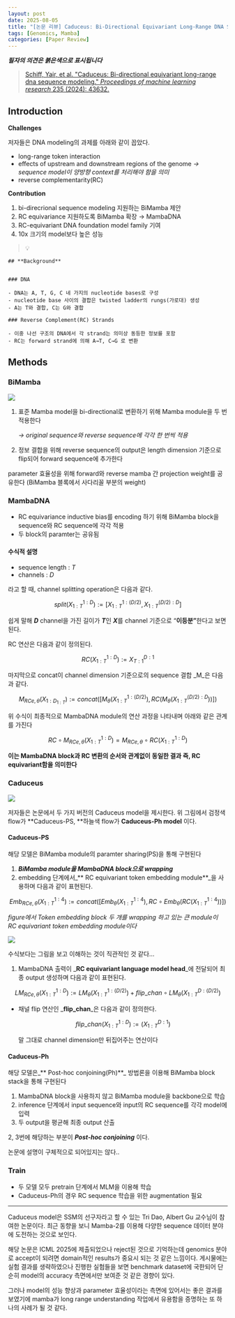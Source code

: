 ```yaml
---
layout: post
date: 2025-08-05
title: "[논문 리뷰] Caduceus: Bi-Directional Equivariant Long-Range DNA Sequence Modeling"
tags: [Genomics, Mamba]
categories: [Paper Review]
---
```


<span class="notion-red">_**필자의 의견은 붉은색으로 표시됩니다**_</span>


> [Schiff, Yair, et al. "Caduceus: Bi-directional equivariant long-range dna sequence modeling." ](https://pmc.ncbi.nlm.nih.gov/articles/PMC12189541/)[_Proceedings of machine learning research_](https://pmc.ncbi.nlm.nih.gov/articles/PMC12189541/)[ 235 (2024): 43632.](https://pmc.ncbi.nlm.nih.gov/articles/PMC12189541/)



## Introduction


**Challenges**


저자들은 DNA modeling의 과제를 아래와 같이 꼽았다.

- long-range token interaction
- effects of upstream and downstream regions of the genome 
_→ sequence model이 양방향 context를 처리해야 함을 의미_
- reverse complementarity(RC)

**Contribution**

1. bi-direcrional sequence modeling 지원하는 BiMamba 제안
1. RC equivariance 지원하도록 BiMamba 확장 → MambaDNA
1. RC-equivariant DNA foundation model family 기여
1. 10x 크기의 model보다 높은 성능

> 💡 


	## **Background**


	### DNA

	- DNA는 A, T, G, C 네 가지의 nucleotide bases로 구성
	- nucleotide base 사이의 결합은 twisted ladder의 rungs(가로대) 생성
	- A는 T와 결합, C는 G와 결합

	### Reverse Complement(RC) Strands

	- 이중 나선 구조의 DNA에서 각 strand는 의미상 동등한 정보를 포함
	- RC는 forward strand에 의해 A→T, C→G 로 변환


## Methods



### BiMamba


![](https://prod-files-secure.s3.us-west-2.amazonaws.com/542b861c-36a8-4051-84e5-8804b6728dba/2c247d59-7815-4980-99f0-8f0d21f445a7/image.png?X-Amz-Algorithm=AWS4-HMAC-SHA256&X-Amz-Content-Sha256=UNSIGNED-PAYLOAD&X-Amz-Credential=ASIAZI2LB4665EM6MBD6%2F20251010%2Fus-west-2%2Fs3%2Faws4_request&X-Amz-Date=20251010T200118Z&X-Amz-Expires=3600&X-Amz-Security-Token=IQoJb3JpZ2luX2VjEFwaCXVzLXdlc3QtMiJFMEMCHxH%2BGu3SLxaLT9QN%2BmtD5DIEhDt7co%2FoxKKi4gquj%2FQCIEpddTinTFKySjCSvYywhs7Qwt7i%2FRwGHcE2zNYNN0ywKogECPX%2F%2F%2F%2F%2F%2F%2F%2F%2F%2FwEQABoMNjM3NDIzMTgzODA1Igwvocq7VXsJM%2BfbMHAq3ANzQNT9NP2Z3HZL08k2KnkUCGj5VaM0J2FRUTkJ7dEEUwb9F3fVwrO50kOE3Q3t1%2Bvyw%2F48nLnD3EER%2BXrzJGKi9yWrdcfpSSybq1JBpw0RA%2FZbl%2F%2BAgAgtRUz4MGzedXrmv%2B2FQBmrbY8QE%2FfMFHIlye%2Fekh6hAl34oOp5h3uq32VQF6FSrTAEA5rKZs0Xn1hcZWl2Or5JbpvBWzIEmf6FTt4oQnmxrr4Tr7VHd276dtEYa8ifJmKyzPtrHuzJe9QnbjfC8Z6%2BzXcvPt1hPy6%2FAaussPQItVxJAb9Zo1UH2PpcLwlcFcD1MK3%2FJ%2B2P9EFtUhG31R0gWQJypGFpevfukG0kuFDJkoBBkzwdMfWku4sZDy7%2BgVjuH4VTr%2BJjhvVRwhkfmqtK24QefLSX2odKlQtT8%2BT7V24dczqVZeeosP8sESo4rE6j4bCzIcJ8DF2ZLO5gwqH9n2WZnpcUKoRG6J%2FjxE9NagQizyT0sXLWpV0B8FNo0Z2P39P0g%2FjH5dFHYgnYoZyVbLSUvQz31tybzL5QqAIqXl6DsC2WwNU8%2F8Cj51E3CSMmoCCX5xKgV%2Bih3tswRSABFRDMSqHr3F0K2SrFWdfHXljhLhFzPUSY8UQSkMabcBzQTW83JTC6vqXHBjqnAXBbvIudAMfPnR9GEcR5QpVd86Z4ikbd5%2F35e4nxVvzacJN9LKeEr4EmsjpU8waaQUW4mu0B7ET8zWmKEbyxY8uGKKqnd6qMsjSjrfnOctE12zoC6RTmz1TmTZMp%2FhCoeFltJo86FWP7hzBYLqAdTYVg7Z5Ouz08ZG8hZcmqSitRXYMSXrjwviNmiFP4joJ%2BX%2F%2BPpbScibeolen4FGZ5yl6g33VAZFpt&X-Amz-Signature=913033dc109110ed9524a5d2255c5187bacfcf2a143e9b1e2a7fbb02b6e73600&X-Amz-SignedHeaders=host&x-amz-checksum-mode=ENABLED&x-id=GetObject)

1. 표준 Mamba model을 bi-directional로 변환하기 위해 Mamba module을 두 번 적용한다

	_→ original sequence와 reverse sequence에 각각 한 번씩 적용_

1. 정보 결합을 위해 reverse sequence의 output은 length dimension 기준으로 flip되어 forward sequence에 추가한다

parameter 효율성을 위해 forward와 reverse mamba 간 projection weight를 공유한다 (BiMamba 블록에서 사다리꼴 부분의 weight)



### MambaDNA

- RC equivariance inductive bias를 encoding 하기 위해 BiMamba block을 sequence와 RC sequence에 각각 적용
- 두 block의 paramter는 공유됨


#### 수식적 설명

- sequence length : _T_
- channels : _D_

라고 할 때,  channel splitting operation은 다음과 같다.


$$
split(X^{1:D}_{1:T}):=[X^{1:(D/2)}_{1:T},X^{(D/2):D}_{1:T}]
$$


<span class="notion-red">쉽게 말해 </span><span class="notion-red">_**D**_</span><span class="notion-red"> channel을 가진 길이가 </span><span class="notion-red">_**T**_</span><span class="notion-red">인 </span><span class="notion-red">_**X**_</span><span class="notion-red">를 channel 기준으로 “</span><span class="notion-red">**이등분”**</span><span class="notion-red">한다고 보면 된다.</span>


RC 연산은 다음과 같이 정의된다.


$$
RC(X^{1:D}_{1:T}):=X^{D:1}_{T:1}
$$


마지막으로 concat이 channel dimension 기준으로의 sequence 결합 _M_은 다음과 같다.


$$
M_{RCe,\theta}(X_{1:D_{1:T}}):=concat([M_{\theta}(X^{1:(D/2)}_{1:T}),RC(M_{\theta}(X^{(D/2):D}_{1:T}))])
$$


위 수식이 최종적으로 MambaDNA module의 연산 과정을 나타내며 아래와 같은 관계를 가진다


$$
RC\circ M_{RCe,\theta}(X^{1:D}_{1:T}) = M_{RCe,\theta} \circ RC(X^{1:D}_{1:T})
$$


**이는 MambaDNA block과 RC 변환의 순서와 관계없이 동일한 결과 즉, RC equivariant함을 의미한다**



### Caduceus


![](https://prod-files-secure.s3.us-west-2.amazonaws.com/542b861c-36a8-4051-84e5-8804b6728dba/f94a60d7-8145-473b-aef9-7c68d3ec604a/image.png?X-Amz-Algorithm=AWS4-HMAC-SHA256&X-Amz-Content-Sha256=UNSIGNED-PAYLOAD&X-Amz-Credential=ASIAZI2LB4665EM6MBD6%2F20251010%2Fus-west-2%2Fs3%2Faws4_request&X-Amz-Date=20251010T200118Z&X-Amz-Expires=3600&X-Amz-Security-Token=IQoJb3JpZ2luX2VjEFwaCXVzLXdlc3QtMiJFMEMCHxH%2BGu3SLxaLT9QN%2BmtD5DIEhDt7co%2FoxKKi4gquj%2FQCIEpddTinTFKySjCSvYywhs7Qwt7i%2FRwGHcE2zNYNN0ywKogECPX%2F%2F%2F%2F%2F%2F%2F%2F%2F%2FwEQABoMNjM3NDIzMTgzODA1Igwvocq7VXsJM%2BfbMHAq3ANzQNT9NP2Z3HZL08k2KnkUCGj5VaM0J2FRUTkJ7dEEUwb9F3fVwrO50kOE3Q3t1%2Bvyw%2F48nLnD3EER%2BXrzJGKi9yWrdcfpSSybq1JBpw0RA%2FZbl%2F%2BAgAgtRUz4MGzedXrmv%2B2FQBmrbY8QE%2FfMFHIlye%2Fekh6hAl34oOp5h3uq32VQF6FSrTAEA5rKZs0Xn1hcZWl2Or5JbpvBWzIEmf6FTt4oQnmxrr4Tr7VHd276dtEYa8ifJmKyzPtrHuzJe9QnbjfC8Z6%2BzXcvPt1hPy6%2FAaussPQItVxJAb9Zo1UH2PpcLwlcFcD1MK3%2FJ%2B2P9EFtUhG31R0gWQJypGFpevfukG0kuFDJkoBBkzwdMfWku4sZDy7%2BgVjuH4VTr%2BJjhvVRwhkfmqtK24QefLSX2odKlQtT8%2BT7V24dczqVZeeosP8sESo4rE6j4bCzIcJ8DF2ZLO5gwqH9n2WZnpcUKoRG6J%2FjxE9NagQizyT0sXLWpV0B8FNo0Z2P39P0g%2FjH5dFHYgnYoZyVbLSUvQz31tybzL5QqAIqXl6DsC2WwNU8%2F8Cj51E3CSMmoCCX5xKgV%2Bih3tswRSABFRDMSqHr3F0K2SrFWdfHXljhLhFzPUSY8UQSkMabcBzQTW83JTC6vqXHBjqnAXBbvIudAMfPnR9GEcR5QpVd86Z4ikbd5%2F35e4nxVvzacJN9LKeEr4EmsjpU8waaQUW4mu0B7ET8zWmKEbyxY8uGKKqnd6qMsjSjrfnOctE12zoC6RTmz1TmTZMp%2FhCoeFltJo86FWP7hzBYLqAdTYVg7Z5Ouz08ZG8hZcmqSitRXYMSXrjwviNmiFP4joJ%2BX%2F%2BPpbScibeolen4FGZ5yl6g33VAZFpt&X-Amz-Signature=43b1d82c0234b40978181435190084b9b61acf0ed7bd818c509753d48a17e2af&X-Amz-SignedHeaders=host&x-amz-checksum-mode=ENABLED&x-id=GetObject)


저자들은 논문에서 두 가지 버전의 Caduceus model을 제시한다. 위 그림에서 검정색 flow가 **Caduceus-PS, **하늘색 flow가 **Caduceus-Ph model** 이다.



#### Caduceus-PS


해당 모델은 BiMamba module의 paramter sharing(PS)을 통해 구현된다

1. _**BiMamba module을 MambaDNA block으로 wrapping**_
1. embedding 단계에서_** RC equivariant token embedding module**_을 사용하며 다음과 같이 표현된다.

$$
Emb_{RCe,\theta}(X^{1:4}_{1:T}):=concat([Emb_{\theta}(X^{1:4}_{1:T}),RC \circ Emb_{\theta}(RC(X^{1:4}_{1:T}))])
$$


_figure에서 Token embedding block 두 개를 wrapping 하고 있는 큰 module이 RC equivariant token embedding module이다_


![](https://prod-files-secure.s3.us-west-2.amazonaws.com/542b861c-36a8-4051-84e5-8804b6728dba/b175e4da-71eb-4e91-8c23-a06dabe673c9/image.png?X-Amz-Algorithm=AWS4-HMAC-SHA256&X-Amz-Content-Sha256=UNSIGNED-PAYLOAD&X-Amz-Credential=ASIAZI2LB4665EM6MBD6%2F20251010%2Fus-west-2%2Fs3%2Faws4_request&X-Amz-Date=20251010T200118Z&X-Amz-Expires=3600&X-Amz-Security-Token=IQoJb3JpZ2luX2VjEFwaCXVzLXdlc3QtMiJFMEMCHxH%2BGu3SLxaLT9QN%2BmtD5DIEhDt7co%2FoxKKi4gquj%2FQCIEpddTinTFKySjCSvYywhs7Qwt7i%2FRwGHcE2zNYNN0ywKogECPX%2F%2F%2F%2F%2F%2F%2F%2F%2F%2FwEQABoMNjM3NDIzMTgzODA1Igwvocq7VXsJM%2BfbMHAq3ANzQNT9NP2Z3HZL08k2KnkUCGj5VaM0J2FRUTkJ7dEEUwb9F3fVwrO50kOE3Q3t1%2Bvyw%2F48nLnD3EER%2BXrzJGKi9yWrdcfpSSybq1JBpw0RA%2FZbl%2F%2BAgAgtRUz4MGzedXrmv%2B2FQBmrbY8QE%2FfMFHIlye%2Fekh6hAl34oOp5h3uq32VQF6FSrTAEA5rKZs0Xn1hcZWl2Or5JbpvBWzIEmf6FTt4oQnmxrr4Tr7VHd276dtEYa8ifJmKyzPtrHuzJe9QnbjfC8Z6%2BzXcvPt1hPy6%2FAaussPQItVxJAb9Zo1UH2PpcLwlcFcD1MK3%2FJ%2B2P9EFtUhG31R0gWQJypGFpevfukG0kuFDJkoBBkzwdMfWku4sZDy7%2BgVjuH4VTr%2BJjhvVRwhkfmqtK24QefLSX2odKlQtT8%2BT7V24dczqVZeeosP8sESo4rE6j4bCzIcJ8DF2ZLO5gwqH9n2WZnpcUKoRG6J%2FjxE9NagQizyT0sXLWpV0B8FNo0Z2P39P0g%2FjH5dFHYgnYoZyVbLSUvQz31tybzL5QqAIqXl6DsC2WwNU8%2F8Cj51E3CSMmoCCX5xKgV%2Bih3tswRSABFRDMSqHr3F0K2SrFWdfHXljhLhFzPUSY8UQSkMabcBzQTW83JTC6vqXHBjqnAXBbvIudAMfPnR9GEcR5QpVd86Z4ikbd5%2F35e4nxVvzacJN9LKeEr4EmsjpU8waaQUW4mu0B7ET8zWmKEbyxY8uGKKqnd6qMsjSjrfnOctE12zoC6RTmz1TmTZMp%2FhCoeFltJo86FWP7hzBYLqAdTYVg7Z5Ouz08ZG8hZcmqSitRXYMSXrjwviNmiFP4joJ%2BX%2F%2BPpbScibeolen4FGZ5yl6g33VAZFpt&X-Amz-Signature=8aba74c25d69ac31170aeab10e99fbeb25e1f0c16efdbdb47b418ebc5d7b9421&X-Amz-SignedHeaders=host&x-amz-checksum-mode=ENABLED&x-id=GetObject)


<span class="notion-red">수식보다는 그림을 보고 이해하는 것이 직관적인 것 같다…</span>

1. MambaDNA 출력이 _**RC equivariant language model head**_에 전달되어 최종 output 생성하며 다음과 같이 표현된다.

$$
LM_{RCe,\theta}(X^{1:D}_{1:T}):= LM_{\theta}(X^{1:(D/2)}_{1:T})+flip\_chan\circ LM_{\theta}(X^{D:(D/2)}_{1:T})
$$

- 채널 flip 연산인 _**flip\_chan**_은 다음과 같이 정의한다.

	$$
	flip\_chan(X^{1:D}_{1:T}):=(X^{D:1}_{1:T})
	$$


	말 그대로 channel dimension만 뒤집어주는 연산이다



#### Caduceus-Ph


해당 모델은_** Post-hoc conjoining(Ph)**_ 방법론을 이용해 BiMamba block stack을 통해 구현된다

1. MambaDNA block을 사용하지 않고 BiMamba module을 backbone으로 학습
1. inference 단계에서 input sequence와 input의 RC sequence를 각각 model에 입력
1. 두 output을 평균해 최종 output 산출

2, 3번에 해당하는 부분이 _**Post-hoc conjoining**_ 이다.


<span class="notion-red">논문에 설명이 구체적으로 되어있지는 않다..</span>



### Train

- 두 모델 모두 pretrain 단계에서 MLM을 이용해 학습
- Caduceus-Ph의 경우 RC sequence 학습을 위한 augmentation 필요

---


<span class="notion-red">Caduceus model은 SSM의 선구자라고 할 수 있는 Tri Dao, Albert Gu 교수님이 참여한 논문이다. 최근 동향을 보니 Mamba-2를 이용해 다양한 sequence 데이터 분야에 도전하는 것으로 보인다.</span>


<span class="notion-red">해당 논문은 ICML 2025에 제출되었으나 reject된 것으로 기억하는데 genomics 분야로 accept이 되려면 domain적인 results가 중요시 되는 것 같은 느낌이다. 게시물에는 실험 결과를 생략하였으나 진행한 실험들을 보면 benchmark dataset에 국한되어 단순히 model의 accuracy 측면에서만 보여준 것 같은 경향이 있다.</span>


<span class="notion-red">그러나 model의 성능 향상과 parameter 효율성이라는 측면에 있어서는 좋은 결과를 보였기에 mamba가 long range understanding 작업에서 유용함을 증명하는 또 하나의 사례가 될 것 같다.</span>

